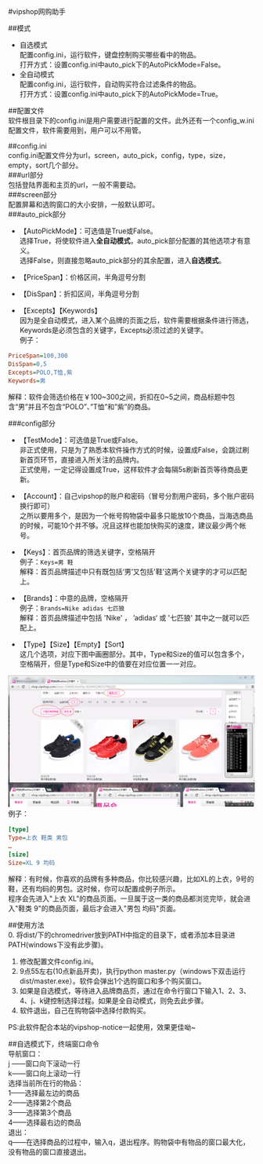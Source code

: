 #vipshop网购助手

##模式  
* 自选模式  
配置config.ini，运行软件，键盘控制购买哪些看中的物品。  
打开方式：设置config.ini中auto_pick下的AutoPickMode=False。  
* 全自动模式  
配置config.ini，运行软件，自动购买符合过滤条件的物品。  
打开方式：设置config.ini中auto_pick下的AutoPickMode=True。  

##配置文件  
软件根目录下的config.ini是用户需要进行配置的文件。此外还有一个config_w.ini配置文件，软件需要用到，用户可以不用管。  

##config.ini  
config.ini配置文件分为url，screen，auto_pick，config，type，size，empty，sort几个部分。  
###url部分  
包括登陆界面和主页的url，一般不需要动。  
###screen部分  
配置屏幕和选购窗口的大小安排，一般默认即可。  
###auto_pick部分  
  
* 【AutoPickMode】：可选值是True或False。  
选择True，将使软件进入**全自动模式**，auto_pick部分配置的其他选项才有意义。  
选择False，则直接忽略auto_pick部分的其余配置，进入**自选模式**。  
  
*  【PriceSpan】：价格区间，半角逗号分割  
  
* 【DisSpan】：折扣区间，半角逗号分割  
  
* 【Excepts】【Keywords】  
因为是全自动模式，进入某个品牌的页面之后，软件需要根据条件进行筛选，Keywords是必须包含的关键字，Excepts必须过滤的关键字。  
例子：  
```ini  
PriceSpan=100,300  
DisSpan=0,5  
Excepts=POLO,T恤,紫  
Keywords=男  
```  
解释：软件会筛选价格在￥100~300之间，折扣在0~5之间，商品标题中包含“男”并且不包含“POLO”、”T恤”和”紫”的商品。  
  
###config部分  
  
* 【TestMode】：可选值是True或False。  
非正式使用，只是为了熟悉本软件操作方式的时候，设置成False，会跳过刷新首页环节，直接进入所关注的品牌内。  
正式使用，一定记得设置成True，这样软件才会每隔5s刷新首页等待商品更新。  
  
* 【Account】：自己vipshop的账户和密码（冒号分割用户密码，多个账户密码换行即可）  
之所以要用多个，是因为一个帐号购物袋中最多只能放10个商品，当海选商品的时候，可能10个并不够。况且这样也能加快购买的速度，建议最少两个帐号。  
  
* 【Keys】：首页品牌的筛选关键字，空格隔开  
例子：`Keys=男 鞋`  
解释：首页品牌描述中只有既包括‘男’又包括'鞋'这两个关键字的才可以匹配上。  
  
* 【Brands】：中意的品牌，空格隔开  
例子：`Brands=Nike adidas 七匹狼`  
解释：首页品牌描述中包括 'Nike' ， ’adidas‘ 或 '七匹狼' 其中之一就可以匹配上。  
  
* 【Type】【Size】【Empty】【Sort】  
这几个选项，对应下图中画圈部分。其中，Type和Size的值可以包含多个，空格隔开，但是Type和Size中的值要在对应位置一一对应。  
  
![image](images/1.png)
例子：  
```ini  
[type]  
Type=上衣 鞋类 男包  
…  
[size]  
Size=XL 9 均码  
```  
解释：有时候，你喜欢的品牌有多种商品，你比较感兴趣，比如XL的上衣，9号的鞋，还有均码的男包。这时候，你可以配置成例子所示。  
程序会先进入"上衣 XL"的商品页面。一旦属于这一类的商品都浏览完毕，就会进入"鞋类 9"的商品页面，最后才会进入"男包 均码"页面。  

##使用方法  
0. 将dist/下的chromedriver放到PATH中指定的目录下，或者添加本目录进PATH(windows下没有此步骤)。  
1. 修改配置文件config.ini。  
2. 9点55左右(10点新品开卖)，执行python master.py（windows下双击运行dist/master.exe）。软件会弹出1个选购窗口和多个购买窗口。  
3. 如果是自选模式，等待进入品牌商品页，通过在命令行窗口下输入1、2、3、4、j、k键控制选择过程。如果是全自动模式，则免去此步骤。  
4. 软件退出，自己在购物袋中选择付款购买。  

PS:此软件配合本站的vipshop-notice一起使用，效果更佳呦~  

##自选模式下，终端窗口命令  
导航窗口：  
j ——窗口向下滚动一行  
k——窗口向上滚动一行  
选择当前所在行的物品：  
1——选择最左边的商品  
2——选择第2个商品  
3——选择第3个商品  
4——选择最右边的商品  
退出：  
q——在选择商品的过程中，输入q，退出程序。购物袋中有物品的窗口最大化，没有物品的窗口直接退出。  
